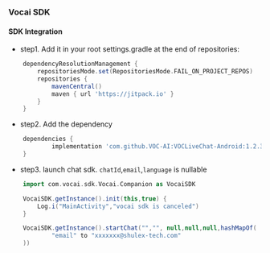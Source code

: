 ### Vocai SDK 

#### SDK Integration

+ step1. Add it in your root settings.gradle at the end of repositories:
```groovy
	dependencyResolutionManagement {
		repositoriesMode.set(RepositoriesMode.FAIL_ON_PROJECT_REPOS)
		repositories {
			mavenCentral()
			maven { url 'https://jitpack.io' }
		}
	}
```
+ step2. Add the dependency
```groovy
	dependencies {
            implementation 'com.github.VOC-AI:VOCLiveChat-Android:1.2.3'
	}
```

+ step3. launch chat sdk. `chatId`,`email`,`language` is nullable
```groovy
    import com.vocai.sdk.Vocai.Companion as VocaiSDK

    VocaiSDK.getInstance().init(this,true) {
        Log.i("MainActivity","vocai sdk is canceled")
    }

    VocaiSDK.getInstance().startChat("","", null,null,null,hashMapOf(
            "email" to "xxxxxxx@shulex-tech.com"
    ))
```